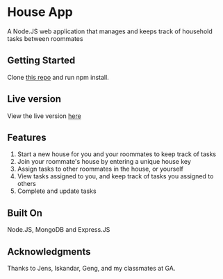 # House App
A Node.JS web application that manages and keeps track of household tasks between roommates 
## Getting Started
Clone [this repo](https://github.com/kwokrobyn/house-app) and run npm install.
## Live version 
View the live version [here](https://house-app-robyn.herokuapp.com/)
## Features
1. Start a new house for you and your roommates to keep track of tasks 
2. Join your roommate's house by entering a unique house key 
3. Assign tasks to other roommates in the house, or yourself 
4. View tasks assigned to you, and keep track of tasks you assigned to others 
5. Complete and update tasks 
## Built On
Node.JS, MongoDB and Express.JS 
## Acknowledgments 
Thanks to Jens, Iskandar, Geng, and my classmates at GA.  
